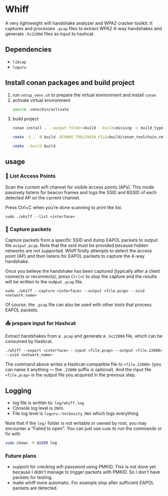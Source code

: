 # Whiff

A very lightweight wifi handshake analyzer and WPA2 cracker toolkit. It captures and processes `.pcap` files to extract WPA2 4-way handshakes and generate `.hc22000` files as input to hashcat.


## Dependencies

- `libcap` 
- `loguru`

## Install conan packages and build project

1. run `setup_venv.sh` to prepare the virtual environment and install `conan`
2. activate virtual environment
    ```bash
    source .venv/bin/activate
    ```
3. build project
    ```bash
    conan install . --output-folder=build --build=missing -s build_type=Debug
    
    cmake -S . -B build -DCMAKE_TOOLCHAIN_FILE=build/conan_toolchain.cmake -DCMAKE_PREFIX_PATH=build   -DCMAKE_BUILD_TYPE=Debug

    cmake --build build
    ```

## usage

### 📡 List Access Points

Scan the current wifi channel for visible access points (APs). This mode passively listens for beacon frames and logs the SSID and BSSID of each detected AP on the current channel.

Press Ctrl+C when you’re done scanning to print the list.

```
sudo ./whiff --list <interface>
```

### 📡 Capture packets 

Capture packets from a specific SSID and dump EAPOL packets to output file `output.pcap`. Note that the ssid must be provided because hidden networks are not supported. Whiff firstly attempts to detect the access point (AP) and then listens for EAPOL packets to capture the 4-way handshake. 

Once you believe the handshake has been captured (typically after a client connects or reconnects), press `Ctrl+C` to stop the capture and the results will be written to the output `.pcap` file.
```
sudo ./whiff --capture <interface> --output <file.pcap> --ssid <network_name>
```
Of course, the `.pcap` file can also be used with other tools that process EAPOL packets.

### 📤 prepare input for Hashcat

Extract handshakes from a `.pcap` and generate a `.hc22000` file, which can be consumed by Hashcat.
```
./whiff --export <interface> --input <file.pcap> --output <file.22000> --ssid <network_name>
```
The command above writes a Hashcat-compatible file to `<file.22000>` (you can name it anything — the `.22000` suffix is optional). And the input file `<file.pcap>` is the output file you acquired in the previous step.

## Logging
- log file is written to: `log/whiff.log`.
- Console log level is `INFO`.
- File log level is `loguru::Verbosity_MAX` which logs everything.

Note that if the `log/` folder is not writable or owned by root, you may encounter a "Failed to open". You can just use `sudo` to run the commands or fix with 

```bash
sudo chown -R $USER log
```


### Future plans
- support for crecking wifi password using PMKID. This is not done yet because I didn't manage to trigger packets with PMKID. So I don't have packets for testing.
- make whiff more automatic. For example stop after sufficient EAPOL packets are detected.